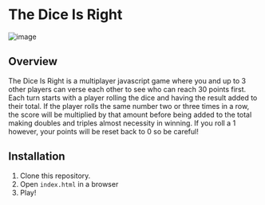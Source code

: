 # The Dice Is Right
![image](https://github.com/sebslape/The-Dice-Is-Right/assets/68803447/2fadbfc6-f824-4faf-a42a-e181e8273ea1)
## Overview
The Dice Is Right is a multiplayer javascript game where you and up to 3 other players can verse each other to see who can reach 30 points first. Each turn starts with a player rolling the dice and having the result added to their total. If the player rolls the same number two or three times in a row, the score will be multiplied by that amount before being added to the total making doubles and triples almost necessity in winning. If you roll a 1 however, your points will be reset back to 0 so be careful!
## Installation
1. Clone this repository.
2. Open `index.html` in a browser
3. Play!
